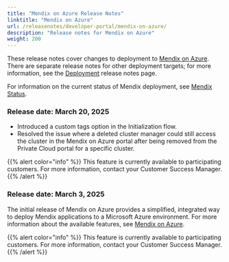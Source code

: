 ```yaml
---
title: "Mendix on Azure Release Notes"
linktitle: "Mendix on Azure"
url: /releasenotes/developer-portal/mendix-on-azure/
description: "Release notes for Mendix on Azure"
weight: 200
---
```


These release notes cover changes to deployment to [Mendix on Azure](/developerportal/deploy/mendix-on-azure/). There are separate release notes for other deployment targets; for more information, see the [Deployment](/releasenotes/developer-portal/deployment/) release notes page.

For information on the current status of Mendix deployment, see [Mendix Status](https://status.mendix.com/).

### Release date: March 20, 2025

* Introduced a custom tags option in the Initialization flow.
* Resolved the issue where a deleted cluster manager could still access the cluster in the Mendix on Azure portal after being removed from the Private Cloud portal for a specific cluster.

{{% alert color="info" %}} This feature is currently available to participating customers. For more information, contact your Customer Success Manager. {{% /alert %}}

### Release date: March 3, 2025

The initial release of Mendix on Azure provides a simplified, integrated way to deploy Mendix applications to a Microsoft Azure environment. For more information about the available features, see [Mendix on Azure](/developerportal/deploy/mendix-on-azure/).

{{% alert color="info" %}} This feature is currently available to participating customers. For more information, contact your Customer Success Manager. {{% /alert %}}

